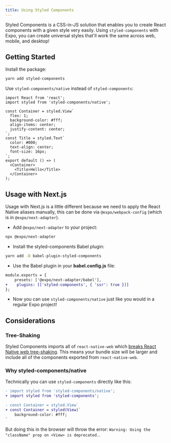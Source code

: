 ```yaml
---
title: Using Styled Components
---
```


Styled Components is a CSS-in-JS solution that enables you to create React components with a given style very easily. Using `styled-components` with Expo, you can create universal styles that'll work the same across web, mobile, and desktop!

## Getting Started

Install the package:

```sh
yarn add styled-components
```

Use `styled-components/native` instead of `styled-components`:

```tsx
import React from 'react';
import styled from 'styled-components/native';

const Container = styled.View`
  flex: 1;
  background-color: #fff;
  align-items: center;
  justify-content: center;
`;
const Title = styled.Text`
  color: #000;
  text-align: center;
  font-size: 16px;
`;
export default () => (
  <Container>
    <Title>Hello</Title>
  </Container>
);
```

## Usage with Next.js

Usage with Next.js is a little different because we need to apply the React Native aliases manually, this can be done via `@expo/webpack-config` (which is in `@expo/next-adapter`).

- Add `@expo/next-adapter` to your project:

```sh
npx @expo/next-adapter
```

- Install the styled-components Babel plugin:

```sh
yarn add -D babel-plugin-styled-components
```

- Use the Babel plugin in your **babel.config.js** file:

```diff
module.exports = {
    presets: ['@expo/next-adapter/babel'],
+    plugins: [['styled-components', { 'ssr': true }]]
};
```

- Now you can use `styled-components/native` just like you would in a regular Expo project!

## Considerations

### Tree-Shaking

Styled Components imports all of `react-native-web` which [breaks React Native web tree-shaking](https://github.com/styled-components/styled-components/pull/2797#issuecomment-574955289). This means your bundle size will be larger and include all of the components exported from `react-native-web`.

### Why styled-components/native

Technically you can use `styled-components` directly like this:

```diff
- import styled from 'styled-components/native';
+ import styled from 'styled-components';

- const Container = styled.View`
+ const Container = styled(View)`
    background-color: #fff;
`
```

But doing this in the browser will throw the error: `Warning: Using the "className" prop on <View> is deprecated.`.
